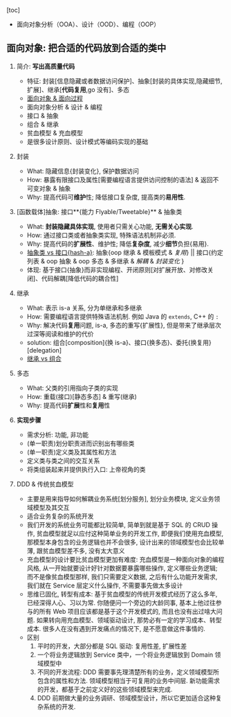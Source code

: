 [toc]

- 面向对象分析（OOA）、设计（OOD）、编程（OOP）

## 面向对象: 把合适的代码放到合适的类中

1. 简介: **写出高质量代码**

   - 特征: 封装[信息隐藏或者数据访问保护]、抽象[封装的具体实现,隐藏细节,扩展]、继承[**代码复用**,go 没有]、多态
   - [面向对象 & 面向过程](./readme.md)
   - 面向对象分析 & 设计 & 编程
   - 接口 & 抽象
   - 组合 & 继承
   - 贫血模型 & 充血模型
   - 是很多设计原则、设计模式等编码实现的基础

2. 封装

   - What: 隐藏信息{封装变化}, 保护数据访问
   - How: 暴露有限接口及属性[需要编程语言提供访问控制的语法] & 返回不可变对象 & 抽象
   - Why: 提高代码可**维护**性; 降低接口复杂度, 提高类的**易用性**.

3. [函数载体]抽象: 接口**{能力 Flyable/Tweetable}** & 抽象类

   - What: **封装隐藏具体实现**, 使用者只需关心功能, **无需关心实现**.
   - How: 通过接口类或者抽象类实现, 特殊语法机制非必须.
   - Why: 提高代码的**扩展性**、维护性; 降低**复杂度**, 减少**细节**负担{易用}.
   - [抽象类 vs 接口{hash-a}](https://github.com/Alice52/java-ocean/blob/master/java/se/interface/Interface.md): 抽象{oop 继承 & 模板模式 & _复用_} || 接口{约定列表 & oop 抽象 & oop 多态 & 多继承 & _解耦_ & _封装变化_ }
   - 体现: 基于接口{抽象}而非实现编程、开闭原则[对扩展开放、对修改关闭]、代码解耦[降低代码的耦合性]

4. 继承

   - What: 表示 is-a 关系, 分为单继承和多继承
   - How: 需要编程语言提供特殊语法机制. 例如 Java 的 `extends`, C++ 的 `:`
   - Why: 解决代码**复用**问题, is-a, 多态的重写{扩展性}, 但是带来了继承层次过深等阅读和维护的代价
   - solution: 组合[composition]{换 is-a}、接口{换多态}、委托{换复用}[delegation]
   - [继承 vs 组合](https://github.com/Alice52/java-ocean/blob/master/java/se/interface/Interface.md)

5. 多态

   - What: 父类的引用指向子类的实现
   - How: 重载(接口)[静态多态] & 重写(继承)
   - Why: 提高代码**扩展**性和**复用**性

6. **实现步骤**

   - 需求分析: 功能, 非功能
   - (单一职责)划分职责进而识别出有哪些类
   - (单一职责)定义类及其属性和方法
   - 定义类与类之间的交互关系
   - 将类组装起来并提供执行入口: 上帝视角的类

7. DDD & 传统贫血模型

   - 主要是用来指导如何解耦业务系统[划分服务], 划分业务模块, 定义业务领域模型及其交互
   - 适合业务复杂的系统开发
   - 我们开发的系统业务可能都比较简单, 简单到就是基于 SQL 的 CRUD 操作, 贫血模型就足以应付这种简单业务的开发工作, 即便我们使用充血模型, 那模型本身包含的业务逻辑也并不会很多, 设计出来的领域模型也会比较单薄, 跟贫血模型差不多, 没有太大意义
   - 充血模型的设计要比贫血模型更加有难度: 充血模型是一种面向对象的编程风格, 从一开始就要设计好针对数据要暴露哪些操作, 定义哪些业务逻辑; 而不是像贫血模型那样, 我们只需要定义数据, 之后有什么功能开发需求, 我们就在 Service 层定义什么操作, 不需要事先做太多设计
   - 思维已固化, 转型有成本: 基于贫血模型的传统开发模式经历了这么多年, 已经深得人心、习以为常. 你随便问一个旁边的大龄同事, 基本上他过往参与的所有 Web 项目应该都是基于这个开发模式的, 而且也没有出过啥大问题. 如果转向用充血模型、领域驱动设计, 那势必有一定的学习成本、转型成本. 很多人在没有遇到开发痛点的情况下, 是不愿意做这件事情的.
   - 区别
     1. 平时的开发，大部分都是 SQL 驱动: 复用性差, 扩展性差
     2. 一个将业务逻辑放到 Service 类中，一个将业务逻辑放到 Domain 领域模型中
     3. 不同的开发流程: DDD 需要事先理清楚所有的业务，定义领域模型所包含的属性和方法. 领域模型相当于可复用的业务中间层. 新功能需求的开发，都基于之前定义好的这些领域模型来完成.
     4. DDD 前期做大量的业务调研、领域模型设计，所以它更加适合这种复杂系统的开发.
